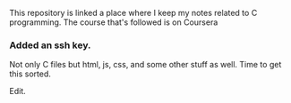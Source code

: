 This repository is linked a place where I keep my notes related to C programming. The course that's followed is on Coursera

### Added an ssh key.

Not only C files but html, js, css, and some other stuff as well. Time to get this sorted.

Edit.
